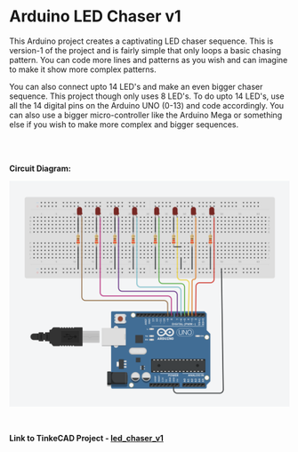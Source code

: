 # Arduino LED Chaser v1

This Arduino project creates a captivating LED chaser sequence. This is version-1 of the project and is fairly simple that only loops a basic chasing pattern. You can code more lines and patterns as you wish and can imagine to make it show more complex patterns.

You can also connect upto 14 LED's and make an even bigger chaser sequence. This project though only uses 8 LED's. To do upto 14 LED's, use all the 14 digital pins on the Arduino UNO (0-13) and code accordingly. You can also use a bigger micro-controller like the Arduino Mega or something else if you wish to make more complex and bigger sequences.

<br>

<br>

**Circuit Diagram:**

![CircuitDiagram](../.assets/ver_1/circuit.png)

<br>

**Link to TinkeCAD Project - [led_chaser_v1](https://www.tinkercad.com/things/iRhs1GHPcU1)**
